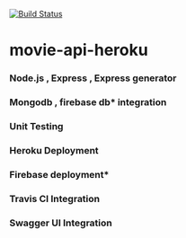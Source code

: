 [![Build Status ](https://api.travis-ci.org/Ifarukcolak/movie-api-heroku.svg)](https://travis-ci.org/Ifarukcolak/movie-api-heroku/builds)

# movie-api-heroku

### Node.js , Express , Express generator

### Mongodb , firebase db* integration 

### Unit Testing

### Heroku Deployment

### Firebase deployment*

### Travis CI Integration

### Swagger UI Integration


